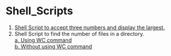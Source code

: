 # Shell_Scripts
1. [Shell Script to accept three numbers and display the largest.](https://github.com/SauravGanguly/shell_scripts/blob/master/script_1.sh)
2. Shell Script to find the number of files in a directory. 
  <br> [a. Using WC command](https://github.com/SauravGanguly/shell_scripts/blob/master/script_2a.sh)
  <br> [b. Without using WC command](https://github.com/SauravGanguly/shell_scripts/blob/master/script_2b.sh)
